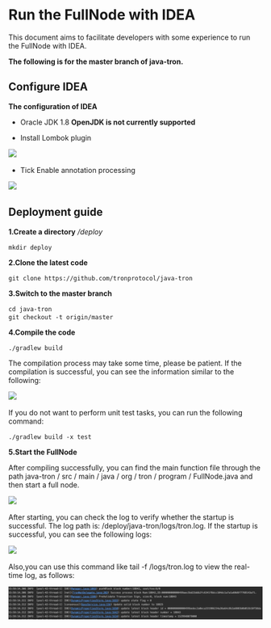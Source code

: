 # Run the FullNode with IDEA

This document aims to facilitate developers with some experience to run the FullNode with IDEA.

**The following is for the master branch of java-tron.**
## Configure IDEA
**The configuration of IDEA**

- Oracle JDK 1.8 **OpenJDK is not currently supported**

- Install Lombok plugin

![](https://raw.githubusercontent.com/cathy-lishipu/documentation-zh/idea_instruction/imags/lombok.png)

- Tick Enable annotation processing

![](https://raw.githubusercontent.com/cathy-lishipu/documentation-zh/idea_instruction/imags/annnotation.png)

## Deployment guide
**1.Create a directory** 
_/deploy_

```text
mkdir deploy
```

**2.Clone the latest code**

```text
git clone https://github.com/tronprotocol/java-tron
```

**3.Switch to the master branch**

```text
cd java-tron
git checkout -t origin/master
```

**4.Compile the code**

```text
./gradlew build
```
The compilation process may take some time, please be patient. 
If the compilation is successful, you can see the information similar to the following:

![](https://raw.githubusercontent.com/cathy-lishipu/documentation-zh/idea_instruction/imags/build_success_test.png)

If you do not want to perform unit test tasks, you can run the following command:

```text
./gradlew build -x test
```

**5.Start the FullNode**

After compiling successfully, you can find the main function file through the path java-tron / src / main / java / org / tron / program / FullNode.java and then start a full node.

![](https://raw.githubusercontent.com/cathy-lishipu/documentation-zh/idea_instruction/imags/start.png)

After starting, you can check the log to verify whether the startup is successful. The log path is: /deploy/java-tron/logs/tron.log. If the startup is successful, you can see the following logs:

![](https://raw.githubusercontent.com/cathy-lishipu/documentation-zh/idea_instruction/imags/start_success.png)

Also,you can use this command like tail -f /logs/tron.log to view the real-time log, as follows:

![](https://raw.githubusercontent.com/cathy-lishipu/documentation-zh/idea_instruction/imags/start_successed.png)
